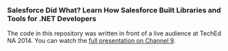 ### Salesforce Did What? Learn How Salesforce Built Libraries and Tools for .NET Developers

The code in this repository was written in front of a live audience at TechEd NA 2014. You can watch the [full presentation on Channel 9](http://channel9.msdn.com/Events/TechEd/NorthAmerica/2014/DEV-B308/).
